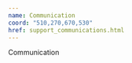 ```yaml
---
name: Communication
coord: "510,270,670,530"
href: support_communications.html
---
```

Communication
